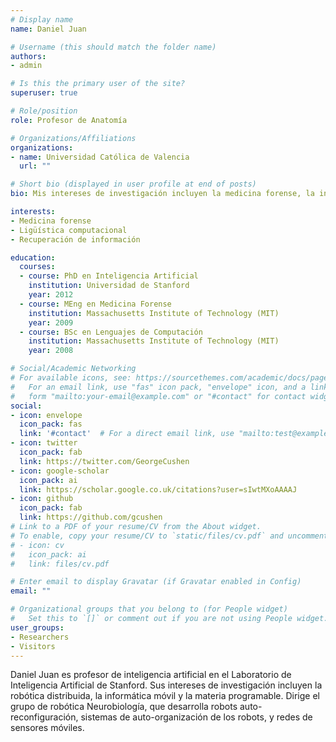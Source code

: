 ```yaml
---
# Display name
name: Daniel Juan

# Username (this should match the folder name)
authors:
- admin

# Is this the primary user of the site?
superuser: true

# Role/position
role: Profesor de Anatomía

# Organizations/Affiliations
organizations:
- name: Universidad Católica de Valencia
  url: ""

# Short bio (displayed in user profile at end of posts)
bio: Mis intereses de investigación incluyen la medicina forense, la informática móvil y la materia programable.

interests:
- Medicina forense
- Ligüística computacional
- Recuperación de información

education:
  courses:
  - course: PhD en Inteligencia Artificial
    institution: Universidad de Stanford
    year: 2012
  - course: MEng en Medicina Forense
    institution: Massachusetts Institute of Technology (MIT)
    year: 2009
  - course: BSc en Lenguajes de Computación
    institution: Massachusetts Institute of Technology (MIT)
    year: 2008

# Social/Academic Networking
# For available icons, see: https://sourcethemes.com/academic/docs/page-builder/#icons
#   For an email link, use "fas" icon pack, "envelope" icon, and a link in the
#   form "mailto:your-email@example.com" or "#contact" for contact widget.
social:
- icon: envelope
  icon_pack: fas
  link: '#contact'  # For a direct email link, use "mailto:test@example.org".
- icon: twitter
  icon_pack: fab
  link: https://twitter.com/GeorgeCushen
- icon: google-scholar
  icon_pack: ai
  link: https://scholar.google.co.uk/citations?user=sIwtMXoAAAAJ
- icon: github
  icon_pack: fab
  link: https://github.com/gcushen
# Link to a PDF of your resume/CV from the About widget.
# To enable, copy your resume/CV to `static/files/cv.pdf` and uncomment the lines below.
# - icon: cv
#   icon_pack: ai
#   link: files/cv.pdf

# Enter email to display Gravatar (if Gravatar enabled in Config)
email: ""

# Organizational groups that you belong to (for People widget)
#   Set this to `[]` or comment out if you are not using People widget.
user_groups:
- Researchers
- Visitors
---
```


Daniel Juan es profesor de inteligencia artificial en el Laboratorio de Inteligencia Artificial de Stanford. Sus intereses de investigación incluyen la robótica distribuida, la informática móvil y la materia programable. Dirige el grupo de robótica Neurobiología, que desarrolla robots auto-reconfiguración, sistemas de auto-organización de los robots, y redes de sensores móviles.
